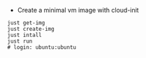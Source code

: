 - Create a minimal vm image with cloud-init

```
just get-img
just create-img
just intall
just run
# login: ubuntu:ubuntu
```
